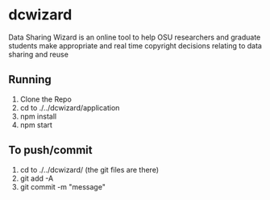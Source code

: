 # dcwizard
Data Sharing Wizard is an online tool to help OSU researchers and graduate students make appropriate and real time copyright decisions relating to data sharing and reuse

## Running
1. Clone the Repo
2. cd to ./../dcwizard/application
3. npm install
4. npm start

## To push/commit
1. cd to ./../dcwizard/ (the git files are there) 
2. git add -A
3. git commit -m "message"
